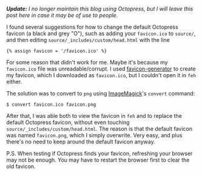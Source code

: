 <!-- begin metadata
title: How to change the favicon in Octopress
date: 2012-11-29 10:15
categories:
- howto
- octopress
end metadata -->

***Update:*** *I no longer maintain this blog using Octopress, but I will leave
this post here in case it may be of use to people.*

I found several suggestions for how to change the default Octopress favicon (a
black and grey "O"), such as adding your `favicon.ico` to `source/`, and then
editing `source/_includes/custom/head.html` with the line

```
{% assign favicon = '/favicon.ico' %}
```

For some reason that didn't work for me. Maybe it's because my `favicon.ico`
file was unreadable/corrupt. I used [favicon-generator][fg] to create my
favicon, which I downloaded as `favicon.ico`, but I couldn't open it in `feh`
either.

The solution was to convert to `png` using [ImageMagick][im]'s `convert`
command:

```
$ convert favicon.ico favicon.png
```

After that, I was able both to view the favicon in `feh` and to replace the
default Octopress favicon, without even touching
`source/_includes/custom/head.html`. The reason is that the default favicon was
named `favicon.png`, which I simply overwrite. Very easy, and plus there's no
need to keep around the default favicon anyway.

[fg]: http://favicon-generator.org/editor/
[im]: http://www.imagemagick.org/script/index.php

P.S. When testing if Octopress finds your favicon, refreshing your browser may
not be enough. You may have to restart the browser first to clear the old
favicon.

